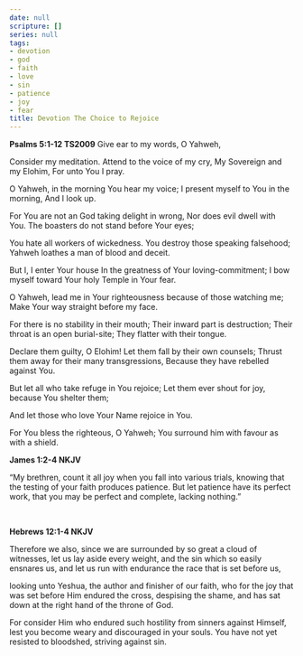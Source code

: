 ```yaml
---
date: null
scripture: []
series: null
tags:
- devotion
- god
- faith
- love
- sin
- patience
- joy
- fear
title: Devotion The Choice to Rejoice
---
```



**Psalms‬ ‭5:1-12‬ ‭TS2009‬‬**
Give ear to my words, O Yahweh,

Consider my meditation. Attend to the voice of my cry, My Sovereign and my Elohim, For unto You I pray.

O Yahweh, in the morning You hear my voice; I present myself to You in the morning, And I look up.

For You are not an God taking delight in wrong, Nor does evil dwell with You. The boasters do not stand before Your eyes;

You hate all workers of wickedness. You destroy those speaking falsehood; Yahweh loathes a man of blood and deceit.

But I, I enter Your house In the greatness of Your loving-commitment; I bow myself toward Your holy Temple in Your fear.

O Yahweh, lead me in Your righteousness because of those watching me; Make Your way straight before my face.

For there is no stability in their mouth; Their inward part is destruction; Their throat is an open burial-site; They flatter with their tongue.

Declare them guilty, O Elohim! Let them fall by their own counsels; Thrust them away for their many transgressions, Because they have rebelled against You.

But let all who take refuge in You rejoice; Let them ever shout for joy, because You shelter them;

And let those who love Your Name rejoice in You.

For You bless the righteous, O Yahweh; You surround him with favour as with a shield.

**James‬ ‭1:2-4‬ ‭NKJV‬‬**

‭‭“My brethren, count it all joy when you fall into various trials, knowing that the testing of your faith produces patience. But let patience have its perfect work, that you may be perfect and complete, lacking nothing.”

‭‭

**Hebrews‬ ‭12:1-4‬ ‭NKJV‬‬**

Therefore we also, since we are surrounded by so great a cloud of witnesses, let us lay aside every weight, and the sin which so easily ensnares us, and let us run with endurance the race that is set before us,

looking unto Yeshua, the author and finisher of our faith, who for the joy that was set before Him endured the cross, despising the shame, and has sat down at the right hand of the throne of God.

For consider Him who endured such hostility from sinners against Himself, lest you become weary and discouraged in your souls. You have not yet resisted to bloodshed, striving against sin.

‭‭